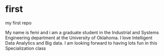 first
=====

my first repo

My name is femi and i am a graduate student in the Industrial and Systems Engineering department at the University of Oklahoma.
I love Intelligent Data Analytics and Big data. I am looking forward to having lots fun in this Specialization class
